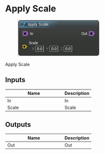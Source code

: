 # Apply Scale

<div align="left" data-full-width="false">

<figure><img src="../../../api/Point/Apply_Scale.png" alt=""><figcaption></figcaption></figure>

</div>

Apply Scale

## Inputs

<table><thead><tr><th width="170">Name</th><th>Description</th></tr></thead><tbody><tr><td>In</td><td>In</td></tr><tr><td>Scale</td><td>Scale</td></tr></tbody></table>

## Outputs

<table><thead><tr><th width="170">Name</th><th>Description</th></tr></thead><tbody><tr><td>Out</td><td>Out</td></tr></tbody></table>
